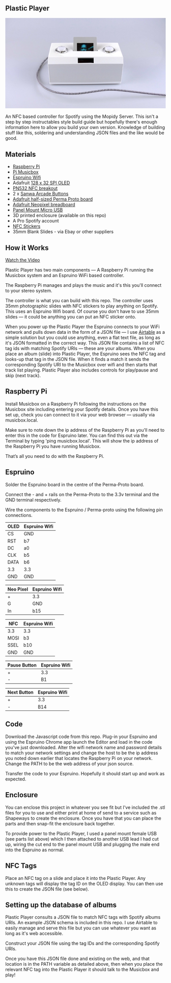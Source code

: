 Plastic Player
--------------

![Image of Plastic Player showing John Coltrane being played](plasticplayer.jpg?raw=true)

An NFC based controller for Spotify using the Mopidy Server. This isn't a step by step instructables style build guide but hopefully there's enough information here to allow you build your own version. Knowledge of building stuff like this, soldering and understanding JSON files and the like would be good.

Materials
---------

* [ Raspberry Pi ](http://raspberrypi.org)
* [ Pi Musicbox ](http://www.pimusicbox.com)
* [ Espruino Wifi ](https://www.espruino.com)
* Adafruit [ 128 x 32 SPI OLED ](https://www.adafruit.com/product/661)
* [ PN532 NFC breakout ](https://www.espruino.com/PN532)
* 2 x [ Sanwa Arcade Buttons ](https://www.arcadeworlduk.com/products/Sanwa-OBSC-24-C-Arcade-Button.html)
* [ Adafruit half-sized Perma Proto board ](https://www.adafruit.com/product/571)
* [ Adafruit Neopixel breadboard ](https://www.adafruit.com/product/1558)
* [Panel Mount Micro USB](https://uk.rs-online.com/web/p/micro-usb-connectors/9125114/)
* 3D printed enclosure (available on this repo)
* A Pro Spotify account
* [ NFC Stickers ](http://zipnfc.com/nfc-stickers/nfc-sticker-midas-tiny-ntag213.html)
* 35mm Blank Slides - via Ebay or other suppliers

How it Works
------------

[Watch the Video](https://vimeo.com/251775077)

Plastic Player has two main components — A Raspberry Pi running the Musicbox system and an Espruino WiFi based controller. 

The Raspberry Pi manages and plays the music and it's this you'll connect to your stereo system. 

The controller is what you can build with this repo. The controller uses 35mm photographic slides with NFC stickers to play anything on Spotify. This uses an Espruino Wifi board. Of course you don't have to use 35mm slides — it could be anything you can put an NFC sticker onto.

When you power up the Plastic Player the Espruino connects to your WiFi network and pulls down data in the form of a JSON file — I use [Airtable](http://airtable.com) as a simple solution but you could use anything, even a flat text file, as long as it's JSON formatted in the correct way. This JSON file contains a list of NFC tag ids with matching Spotify URIs — these are your albums. When you place an album (slide) into Plastic Player, the Espruino sees the NFC tag and looks-up that tag in the JSON file.  When it finds a match it sends the corresponding Spotify URI to the Musicbox over wifi and then starts that track list playing. Plastic Player also includes controls for play/pause and skip (next track).

Raspberry Pi
------------

Install Musicbox on a Raspberry Pi following the instructions on the Musicbox site including entering your Spotify details. Once you have this set up, check you can connect to it via your web browser — usually via musicbox.local. 

Make sure to note down the ip address of the Raspberry Pi as you'll need to enter this in the code for Espruino later. You can find this out via the Terminal by typing 'ping musicbox.local'. This will show the ip address of the Raspberry Pi you have running Musicbox.

That’s all you need to do with the Raspberry Pi. 


Espruino
--------

Solder the Espruino board in the centre of the Perma-Proto board.

Connect the - and + rails on the Perma-Proto to the 3.3v terminal and the GND terminal respectively.

Wire the components to the Espruino / Perma-proto using the following pin connections. 

| OLED | Espruino Wifi |
|------|---------------|
| CS   | GND           |
| RST  | b7            |
| DC   | a0            |
| CLK  | b5            |
| DATA | b6            |
| 3.3  | 3.3           |
| GND  | GND           |

| Neo Pixel | Espruino Wifi |
|-----------|---------------|
| +         | 3.3           |
| G         | GND           |
| In        | b15           |

| NFC  | Espruino Wifi |
|------|---------------|
| 3.3  | 3.3           |
| MOSI | b3            |
| SSEL | b10           |
| GND  | GND           |

| Pause Button | Espruino Wifi |
|--------------|---------------|
| +            | 3.3           |
| -            | B1            |

| Next Button | Espruino Wifi |
|-------------|---------------|
| +           | 3.3           |
| -           | B14           |

Code
----

Download the Javascript code from this repo. Plug-in your Espruino and using the Espruino Chrome app launch the Editor and load in the code you've just downloaded. Alter the wifi network name and password details to match your network settings and change the host to be the ip address you noted down earlier that locates the Raspberry Pi on your network. Change the PATH to be the web address of your json source.

Transfer the code to your Espruino. Hopefully it should start up and work as expected.

Enclosure
---------

You can enclose this project in whatever you see fit but I've included the .stl files for you to use and either print at home of send to a service such as Shapeways to create the enclosure. Once you have that you can place the parts and then snap-fit the enclosure back together.

To provide power to the Plastic Player, I used a panel mount female USB (see parts list above) which I then attached to another USB lead I had cut up, wiring the cut end to the panel mount USB and plugging the male end into the Espruino as normal.

NFC Tags
--------

Place an NFC tag on a slide and place it into the Plastic Player. Any unknown tags will display the tag ID on the OLED display. You can then use this to create the JSON file (see below).

Setting up the database of albums
---------------------------------

Plastic Player consults a JSON file to match NFC tags with Spotify albums URIs. An example JSON schema is included in this repo. I use Airtable to easily manage and serve this file but you can use whatever you want as long as it's web accessible. 

Construct your JSON file using the tag IDs and the corresponding Spotify URIs.

Once you have this JSON file done and existing on the web, and that location is in the PATH variable as detailed above, then when you place the relevant NFC tag into the Plastic Player it should talk to the Musicbox and play!




